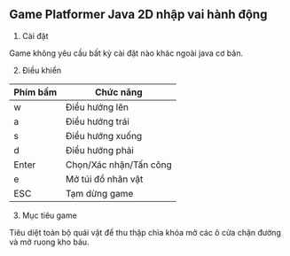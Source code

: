 ## Game Platformer Java 2D nhập vai hành động
1. Cài đặt

Game không yêu cầu bất kỳ cài đặt nào khác ngoài java cơ bản.

2. Điều khiển

|Phím bấm|Chức năng|
|----------|----------|
|w|Điều hướng lên|
|a|Điều hướng trái|
|s|Điều hướng xuống|
|d|Điều hướng phải|
|Enter|Chọn/Xác nhận/Tấn công|
|e|Mở túi đồ nhân vật|
|ESC|Tạm dừng game|

3. Mục tiêu game

Tiêu diệt toàn bộ quái vật để thu thập chìa khóa mở các ô cửa chặn đường và mở ruong kho báu.
